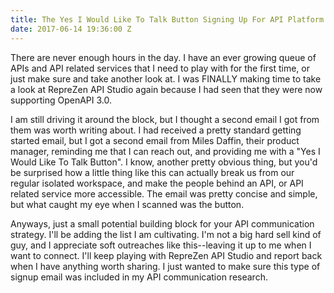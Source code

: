 ```yaml
---
title: The Yes I Would Like To Talk Button Signing Up For API Platform
date: 2017-06-14 19:36:00 Z
---
```


There are never enough hours in the day. I have an ever growing queue of APIs and API related services that I need to play with for the first time, or just make sure and take another look at. I was FINALLY making time to take a look at RepreZen API Studio again because I had seen that they were now supporting OpenAPI 3.0.

I am still driving it around the block, but I thought a second email I got from them was worth writing about. I had received a pretty standard getting started email, but I got a second email from Miles Daffin, their product manager, reminding me that I can reach out, and providing me with a "Yes I Would Like To Talk Button". I know, another pretty obvious thing, but you'd be surprised how a little thing like this can actually break us from our regular isolated workspace, and make the people behind an API, or API related service more accessible. The email was pretty concise and simple, but what caught my eye when I scanned was the button.

Anyways, just a small potential building block for your API communication strategy. I'll be adding the list I am cultivating. I'm not a big hard sell kind of guy, and I appreciate soft outreaches like this--leaving it up to me when I want to connect. I'll keep playing with RepreZen API Studio and report back when I have anything worth sharing. I just wanted to make sure this type of signup email was included in my API communication research.
